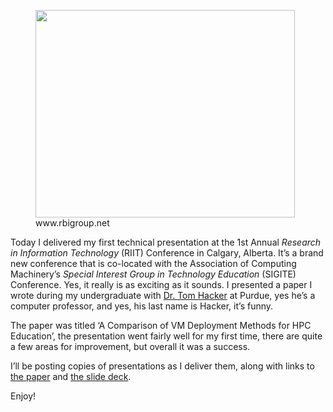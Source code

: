 <figure style="width: 415px" class="wp-caption alignnone"><img title="Calgary Skyline" src="http://www.rbigroup.net/wp-content/themes/twentyten/images/calgary-ab-canada.jpg" alt="" width="415" height="332" /><figcaption class="wp-caption-text">www.rbigroup.net</figcaption></figure> 

Today I delivered my first technical presentation at the 1st Annual _Research in Information Technology_ (RIIT) Conference in Calgary, Alberta. It&#8217;s a brand new conference that is co-located with the Association of Computing Machinery&#8217;s _Special Interest Group in Technology Education_ (SIGITE) Conference. Yes, it really is as exciting as it sounds. I presented a paper I wrote during my undergraduate with [Dr. Tom Hacker][1] at Purdue, yes he&#8217;s a computer professor, and yes, his last name is Hacker, it&#8217;s funny.

The paper was titled &#8216;A Comparison of VM Deployment Methods for HPC Education&#8217;, the presentation went fairly well for my first time, there are quite a few areas for improvement, but overall it was a success.

I&#8217;ll be posting copies of presentations as I deliver them, along with links to <a title="Robison-Hacker Paper" href="http://sigite2012.sigite.org/wp-content/uploads/2012/08/session09-paper03.pdf" target="_blank">the paper</a> and [the slide deck][2].

Enjoy!





[1]: http://www2.tech.purdue.edu/cpt/SelfStudy/CPTFacultyVitas/FacultyStaff/DisplayStaffMember.asp?member&#61;tjhacker "Tom Hacker"
[2]: https://files.nickrobison.com/images/2012/10/SIGITE-Presentation.pptx "SIGITE Presentation"